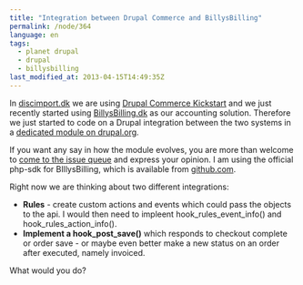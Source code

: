 ```yaml
---
title: "Integration between Drupal Commerce and BillysBilling"
permalink: /node/364
language: en
tags:
  - planet drupal
  - drupal
  - billysbilling
last_modified_at: 2013-04-15T14:49:35Z
---
```


In [discimport.dk](http://discimport.dk) we are using [Drupal Commerce Kickstart](http://drupal.org/project/commerce_kickstart) and we just recently started using [BillysBilling.dk](http://billysbilling.dk) as our accounting solution. Therefore we just started to code on a Drupal integration between the two systems in a [dedicated module on drupal.org](http://drupal.org/project/billysbilling).

If you want any say in how the module evolves, you are more than welcome to [come to the issue queue](http://drupal.org/project/issues/billysbilling) and express your opinion. I am using the official php-sdk for BIllysBilling, which is available from [github.com](http://github.com/billysbilling/billysbilling-php).

Right now we are thinking about two different integrations:

- **Rules** - create custom actions and events which could pass the objects to the api. I would then need to impleent hook\_rules\_event\_info() and hook\_rules\_action\_info().
- **Implement a hook\_post\_save()** which responds to checkout complete or order save - or maybe even better make a new status on an order after executed, namely invoiced.

What would you do?
